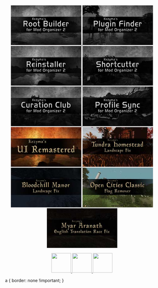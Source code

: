 <p align="center">
  <a href="https://kezyma.github.io/?p=rootbuilder" style="border:none!important;">
    <img src="https://raw.githubusercontent.com/Kezyma/kezyma.github.io/main/img/rootbuilder/thumbnail.jpg" />
  </a>
  <a href="https://kezyma.github.io/?p=pluginfinder" style="border:none!important;">
    <img src="https://raw.githubusercontent.com/Kezyma/kezyma.github.io/main/img/pluginfinder/thumbnail.jpg" />
  </a>
  <a href="https://kezyma.github.io/?p=reinstaller">
    <img src="https://raw.githubusercontent.com/Kezyma/kezyma.github.io/main/img/reinstaller/thumbnail.jpg" />
  </a>
  <a href="https://kezyma.github.io/?p=shortcutter">
    <img src="https://raw.githubusercontent.com/Kezyma/kezyma.github.io/main/img/shortcutter/thumbnail.jpg" />
  </a>
  <a href="https://kezyma.github.io/?p=curationclub">
    <img src="https://raw.githubusercontent.com/Kezyma/kezyma.github.io/main/img/curationclub/thumbnail.jpg" />
  </a>
  <a href="https://kezyma.github.io/?p=profilesync">
    <img src="https://raw.githubusercontent.com/Kezyma/kezyma.github.io/main/img/profilesync/thumbnail.jpg" />
  </a>
  <a href="https://www.nexusmods.com/morrowind/mods/48987">
    <img src="https://raw.githubusercontent.com/Kezyma/kezyma.github.io/main/img/uiremastered/thumbnail.jpg" />
  </a>
  <a href="https://www.nexusmods.com/skyrimspecialedition/mods/16978">
    <img src="https://raw.githubusercontent.com/Kezyma/kezyma.github.io/main/img/tundrahomestead/thumbnail.jpg" />
  </a>
  <a href="https://www.nexusmods.com/skyrimspecialedition/mods/60791">
    <img src="https://raw.githubusercontent.com/Kezyma/kezyma.github.io/main/img/bloodchillmanor/thumbnail.jpg" />
  </a>
  <a href="https://www.nexusmods.com/oblivion/mods/51080">
    <img src="https://raw.githubusercontent.com/Kezyma/kezyma.github.io/main/img/opencities/thumbnail.jpg" />
  </a>
  <a href="https://www.nexusmods.com/morrowind/mods/49823">
    <img src="https://raw.githubusercontent.com/Kezyma/kezyma.github.io/main/img/myararanath/thumbnail.jpg" />
  </a>
</p>

<p align="center">
  <a href="https://kezyma.github.io/">
    <img src="https://kezyma.github.io/img/pluginfinder/ui-docs.png" width="64" height="64" />
  </a>
  <a href="https://www.nexusmods.com/users/20136784">
    <img src="https://kezyma.github.io/img/pluginfinder/ui-nexus.png" width="64" height="64" />
  </a>
  <a href="https://www.patreon.com/KezymaOnline">
    <img src="https://kezyma.github.io/img/pluginfinder/ui-patreon.png" width="64" height="64" />
  </a>
</p>

a {
 border: none !important;
}

